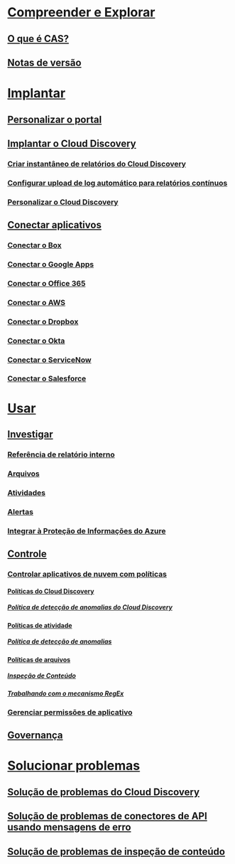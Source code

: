 # [Compreender e Explorar](what-is-cloud-app-security.md)
## [O que é CAS?](what-is-cloud-app-security.md)
## [Notas de versão](release-notes.md)
# [Implantar](getting-started-with-cloud-app-security.md)
## [Personalizar o portal](general-setup.md)
## [Implantar o Cloud Discovery](set-up-cloud-discovery.md)
### [Criar instantâneo de relatórios do Cloud Discovery](create-snapshot-cloud-discovery-reports.md)
### [Configurar upload de log automático para relatórios contínuos](configure-automatic-log-upload-for-continuous-reports.md)
### [Personalizar o Cloud Discovery](working-with-cloud-discovery-data.md)
## [Conectar aplicativos](enable-instant-visibility-protection-and-governance-actions-for-your-apps.md)
### [Conectar o Box](connect-box-to-microsoft-cloud-app-security.md)
### [Conectar o Google Apps](connect-google-apps-to-microsoft-cloud-app-security.md)
### [Conectar o Office 365](connect-office-365-to-microsoft-cloud-app-security.md)
### [Conectar o AWS](connect-aws-to-microsoft-cloud-app-security.md)
### [Conectar o Dropbox](connect-dropbox-to-microsoft-cloud-app-security.md)
### [Conectar o Okta](connect-okta-to-microsoft-cloud-app-security.md)
### [Conectar o ServiceNow](connect-servicenow-to-microsoft-cloud-app-security.md)
### [Conectar o Salesforce](connect-salesforce-to-microsoft-cloud-app-security.md)
# [Usar](daily-activities-to-protect-your-cloud-environment.md)
## [Investigar](investigate.md)
### [Referência de relatório interno](built-in-report-reference.md)
### [Arquivos](file-filters.md)
### [Atividades](activity-filters.md)
### [Alertas](monitor-alerts.md)
### [Integrar à Proteção de Informações do Azure](azip-integration.md)
## [Controle](control.md)
### [Controlar aplicativos de nuvem com políticas](control-cloud-apps-with-policies.md)
#### [Políticas do Cloud Discovery](cloud-discovery-policies.md)
##### [Política de detecção de anomalias do Cloud Discovery](cloud-discovery-anomaly-detection-policy.md)
#### [Políticas de atividade](user-activity-policies.md)
##### [Política de detecção de anomalias](anomaly-detection-policy.md)
#### [Políticas de arquivos](data-protection-policies.md)
##### [Inspeção de Conteúdo](content-inspection.md)
##### [Trabalhando com o mecanismo RegEx](working-with-the-regex-engine.md)
### [Gerenciar permissões de aplicativo](manage-app-permissions.md)
## [Governança](governance-actions.md)
# [Solucionar problemas](troubleshooting.md)
## [Solução de problemas do Cloud Discovery](troubleshooting-cloud-discovery.md)
## [Solução de problemas de conectores de API usando mensagens de erro](troubleshooting-api-connectors-using-error-messages.md)
## [Solução de problemas de inspeção de conteúdo](troubleshooting-content-inspection.md)

<!--HONumber=Nov16_HO5-->


